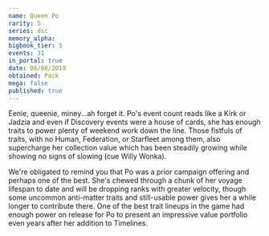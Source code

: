```yaml
---
name: Queen Po
rarity: 5
series: dsc
memory_alpha:
bigbook_tier: 5
events: 31
in_portal: true
date: 06/08/2019
obtained: Pack
mega: false
published: true
---
```


Eenie, queenie, miney...ah forget it. Po's event count reads like a Kirk or Jadzia and even if Discovery events were a house of cards, she has enough traits to power plenty of weekend work down the line. Those fistfuls of traits, with no Human, Federation, or Starfleet among them, also supercharge her collection value which has been steadily growing while showing no signs of slowing (cue Willy Wonka).

We're obligated to remind you that Po was a prior campaign offering and perhaps one of the best. She's chewed through a chunk of her voyage lifespan to date and will be dropping ranks with greater velocity, though some uncommon anti-matter traits and still-usable power gives her a while longer to contribute there. One of the best trait lineups in the game had enough power on release for Po to present an impressive value portfolio even years after her addition to Timelines.
